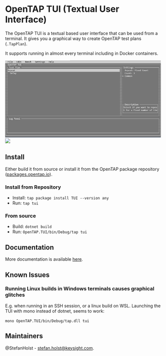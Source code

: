 # OpenTAP TUI (Textual User Interface)
The OpenTAP TUI is a textual based user interface that can be used from a terminal. It gives you a graphical way to create OpenTAP test plans (`.TapPlan`).

It supports running in almost every terminal including in Docker containers.

![](doc/images/TUI.jpg)
![](doc/images/Tui-Pm.jpg)

## Install
Either build it from source or install it from the OpenTAP package repository ([packages.opentap.io](https://packages.opentap.io)).

### Install from Repository
- Install: `tap package install TUI --version any`
- Run: `tap tui`

### From source
- Build: `dotnet build`
- Run: `OpenTAP.TUI/bin/Debug/tap tui`


## Documentation
More documentation is available [here](https://opentap.gitlab.io/Plugins/keysight/opentap-tui).


## Known Issues

### Running Linux builds in Windows terminals causes graphical glitches
E.g. when running in an SSH session, or a linux build on WSL.
Launching the TUI with mono instead of dotnet, seems to work: 

`mono OpenTAP.TUI/bin/Debug/tap.dll tui`

## Maintainers
@StefanHolst - stefan.holst@keysight.com.